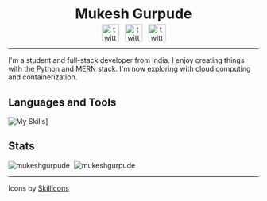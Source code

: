 <div align="center">
    <h1 style="margin-bottom: 4px">Mukesh Gurpude</h1>
    <div style="display: flex; justify-content: center; gap: 12px">
        <a href="https://twitter.com/mukeshgurpude">
            <img src="https://cdn.jsdelivr.net/gh/dmhendricks/signature-social-icons/icons/round-flat-filled/50px/twitter.png" alt="twitter" height="35"/>
        </a>
        <a href="https://linkedin.com/in/mukeshgurpude">
            <img src="https://cdn.jsdelivr.net/gh/dmhendricks/signature-social-icons/icons/round-flat-filled/50px/linkedin.png" alt="twitter" height="35"/>
        </a>
        <a href="https://github.com/mukeshgurpude">
            <img src="https://cdn.jsdelivr.net/gh/dmhendricks/signature-social-icons/icons/round-flat-filled/50px/github.png" alt="twitter" height="35"/>
        </a>
    </div>
</div>

<hr>

I'm a student and full-stack developer from India. I enjoy creating things with the Python and MERN stack.
I'm now exploring with cloud computing and containerization.


## Languages and Tools
![My Skills](https://skillicons.dev/icons?i=py,ts,cpp,docker,linux,git,mongo,vscode,django,react,figma)]


## Stats
<div style="display: flex; flex-direction: row; flex-wrap: wrap; gap: 8px;">
    <img src="https://github-readme-stats.vercel.app/api?username=mukeshgurpude&show_icons=true&theme=dark&locale=en&count_private=true" alt="mukeshgurpude" />
    <img src="https://github-readme-streak-stats.herokuapp.com/?user=mukeshgurpude&theme=dark" alt="mukeshgurpude" />
</div>

<hr>

Icons by [Skillicons](https://skillicons.dev)
